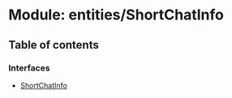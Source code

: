 # Module: entities/ShortChatInfo

## Table of contents

### Interfaces

- [ShortChatInfo](../wiki/entities.ShortChatInfo.ShortChatInfo)
